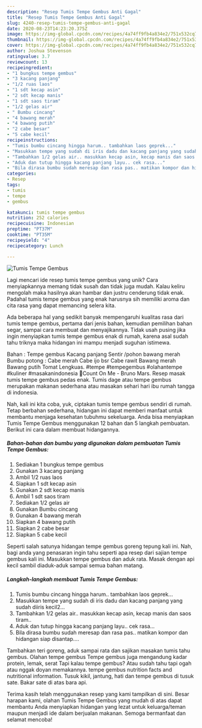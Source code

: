 ```yaml
---
description: "Resep Tumis Tempe Gembus Anti Gagal"
title: "Resep Tumis Tempe Gembus Anti Gagal"
slug: 4240-resep-tumis-tempe-gembus-anti-gagal
date: 2020-08-23T14:23:20.375Z
image: https://img-global.cpcdn.com/recipes/4a74ff9fb4a834e2/751x532cq70/tumis-tempe-gembus-foto-resep-utama.jpg
thumbnail: https://img-global.cpcdn.com/recipes/4a74ff9fb4a834e2/751x532cq70/tumis-tempe-gembus-foto-resep-utama.jpg
cover: https://img-global.cpcdn.com/recipes/4a74ff9fb4a834e2/751x532cq70/tumis-tempe-gembus-foto-resep-utama.jpg
author: Joshua Stevenson
ratingvalue: 3.7
reviewcount: 13
recipeingredient:
- "1 bungkus tempe gembus"
- "3 kacang panjang"
- "1/2 ruas laos"
- "1 sdt kecap asin"
- "2 sdt kecap manis"
- "1 sdt saos tiram"
- "1/2 gelas air"
- " Bumbu cincang"
- "4 bawang merah"
- "4 bawang putih"
- "2 cabe besar"
- "5 cabe kecil"
recipeinstructions:
- "Tumis bumbu cincang hingga harum.. tambahkan laos geprek..."
- "Masukkan tempe yang sudah di iris dadu dan kacang panjang yang sudah diiris kecil2..."
- "Tambahkan 1/2 gelas air.. masukkan kecap asin, kecap manis dan saos tiram.."
- "Aduk dan tutup hingga kacang panjang layu.. cek rasa..."
- "Bila dirasa bumbu sudah meresap dan rasa pas.. matikan kompor dan hidangan siap disantap...."
categories:
- Resep
tags:
- tumis
- tempe
- gembus

katakunci: tumis tempe gembus 
nutrition: 252 calories
recipecuisine: Indonesian
preptime: "PT37M"
cooktime: "PT35M"
recipeyield: "4"
recipecategory: Lunch

---
```



![Tumis Tempe Gembus](https://img-global.cpcdn.com/recipes/4a74ff9fb4a834e2/751x532cq70/tumis-tempe-gembus-foto-resep-utama.jpg)

Lagi mencari ide resep tumis tempe gembus yang unik? Cara menyiapkannya memang tidak susah dan tidak juga mudah. Kalau keliru mengolah maka hasilnya akan hambar dan justru cenderung tidak enak. Padahal tumis tempe gembus yang enak harusnya sih memiliki aroma dan cita rasa yang dapat memancing selera kita.

Ada beberapa hal yang sedikit banyak mempengaruhi kualitas rasa dari tumis tempe gembus, pertama dari jenis bahan, kemudian pemilihan bahan segar, sampai cara membuat dan menyajikannya. Tidak usah pusing jika ingin menyiapkan tumis tempe gembus enak di rumah, karena asal sudah tahu triknya maka hidangan ini mampu menjadi suguhan istimewa.

Bahan : Tempe gembus Kacang panjang Sentir /pohon bawang merah Bumbu potong : Cabe merah Cabe ijo bsr Cabe rawit Bawang merah Bawang putih Tomat Lengkuas. #tempe #tempegembus #olahantempe #kuliner #masakanindonesia 🎵Count On Me - Bruno Mars. Resep masak tumis tempe gembus pedas enak. Tumis dage atau tempe gembus merupakan makanan sederhana atau masakan sehari hari ibu rumah tangga di indonesia.


Nah, kali ini kita coba, yuk, ciptakan tumis tempe gembus sendiri di rumah. Tetap berbahan sederhana, hidangan ini dapat memberi manfaat untuk membantu menjaga kesehatan tubuhmu sekeluarga. Anda bisa menyiapkan Tumis Tempe Gembus menggunakan 12 bahan dan 5 langkah pembuatan. Berikut ini cara dalam membuat hidangannya.

<!--inarticleads1-->

##### Bahan-bahan dan bumbu yang digunakan dalam pembuatan Tumis Tempe Gembus:

1. Sediakan 1 bungkus tempe gembus
1. Gunakan 3 kacang panjang
1. Ambil 1/2 ruas laos
1. Siapkan 1 sdt kecap asin
1. Gunakan 2 sdt kecap manis
1. Ambil 1 sdt saos tiram
1. Sediakan 1/2 gelas air
1. Gunakan  Bumbu cincang
1. Gunakan 4 bawang merah
1. Siapkan 4 bawang putih
1. Siapkan 2 cabe besar
1. Siapkan 5 cabe kecil


Seperti salah satunya hidangan tempe gembus goreng tepung kali ini. Nah, bagi anda yang penasaran ingin tahu seperti apa resep dari sajian tempe gembus kali ini. Masukkan tempe gembus dan aduk rata. Masak dengan api kecil sambil diaduk-aduk sampai semua bahan matang. 

<!--inarticleads2-->

##### Langkah-langkah membuat Tumis Tempe Gembus:

1. Tumis bumbu cincang hingga harum.. tambahkan laos geprek...
1. Masukkan tempe yang sudah di iris dadu dan kacang panjang yang sudah diiris kecil2...
1. Tambahkan 1/2 gelas air.. masukkan kecap asin, kecap manis dan saos tiram..
1. Aduk dan tutup hingga kacang panjang layu.. cek rasa...
1. Bila dirasa bumbu sudah meresap dan rasa pas.. matikan kompor dan hidangan siap disantap....


Tambahkan teri goreng, aduk sampai rata dan sajikan masakan tumis tahu gembus. Olahan tempe gembus Tempe gembus juga mengandung kadar protein, lemak, serat Tapi kalau tempe gembus? Atau sudah tahu tapi ogah atau nggak doyan memakannya. tempe gembus nutrition facts and nutritional information. Tusuk kikil, jantung, hati dan tempe gembus di tusuk sate. Bakar sate di atas bara api. 

Terima kasih telah menggunakan resep yang kami tampilkan di sini. Besar harapan kami, olahan Tumis Tempe Gembus yang mudah di atas dapat membantu Anda menyiapkan hidangan yang lezat untuk keluarga/teman maupun menjadi ide dalam berjualan makanan. Semoga bermanfaat dan selamat mencoba!

